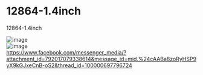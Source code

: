 # 12864-1.4inch
12864-1.4inch


![image](https://github.com/eddyElectronics/12864-1.4inch/assets/4636804/69dc618a-5613-4ec5-8929-0e199a374eed)  
![image](https://github.com/eddyElectronics/12864-1.4inch/assets/4636804/dddae1b8-15f7-44b1-8cdc-22d4dd1b637c)  
https://www.facebook.com/messenger_media/?attachment_id=792017079338614&message_id=mid.%24cAABa8zoRyHSP9yX9kGJxeCnB-oS2&thread_id=100000697796724  



